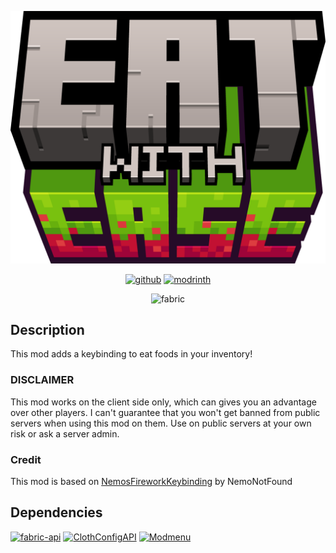 ![Title](https://github.com/BertSa/BertSa/blob/main/resources/minecraft_projects/eatwithease/minecraft_title.png)

<div style="text-align: center;">

[![github](https://cdn.jsdelivr.net/npm/@intergrav/devins-badges@3/assets/cozy/available/github_64h.png)](https://github.com/BertSa/EatWithEase)
[![modrinth](https://cdn.jsdelivr.net/npm/@intergrav/devins-badges@3/assets/cozy/available/modrinth_64h.png)](https://modrinth.com/mod/eat-with-ease)

![fabric](https://cdn.jsdelivr.net/npm/@intergrav/devins-badges@3/assets/cozy/supported/fabric_64h.png)
</div>

## Description
This mod adds a keybinding to eat foods in your inventory!

### DISCLAIMER
This mod works on the client side only, which can gives you an advantage over other players.
I can't guarantee that you won't get banned from public servers when using this mod on them.
Use on public servers at your own risk or ask a server admin.

### Credit
This mod is based on [NemosFireworkKeybinding](https://github.com/NemoNotFound/NemosFireworkKeybinding) by NemoNotFound

## Dependencies
[![fabric-api](https://cdn.jsdelivr.net/npm/@intergrav/devins-badges@3/assets/cozy/requires/fabric-api_64h.png)](https://modrinth.com/mod/fabric-api)
[![ClothConfigAPI](https://cdn.jsdelivr.net/npm/@intergrav/devins-badges@3/assets/cozy/requires/cloth-config-api_64h.png)](https://modrinth.com/mod/cloth-config)
[![Modmenu](https://cdn.modrinth.com/data/cached_images/a63b80306b6537b8a55428d107df3f698245cf7c.png)](https://modrinth.com/mod/modmenu)